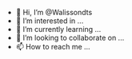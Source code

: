- 👋 Hi, I’m @Walissondts
- 👀 I’m interested in ...
- 🌱 I’m currently learning ...
- 💞️ I’m looking to collaborate on ...
- 📫 How to reach me ...

<!---
Walissondts/Walissondts is a ✨ special ✨ repository because its `README.md` (this file) appears on your GitHub profile.
You can click the Preview link to take a look at your changes.
--->
